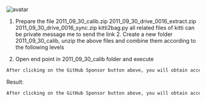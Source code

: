 ![avatar]( 83607b7a381c4344a8d6bf190854ddb2.png) 

 1. Prepare the file 2011_09_30_calib.zip 2011_09_30_drive_0016_extract.zip 2011_09_30_drive_0016_sync.zip kitti2bag.py all related files of kitti can be private message me to send the link 2. Create a new folder 2011_09_30_calib, unzip the above files and combine them according to the following levels  

 3. Open end point in 2011_09_30_calib folder and execute 

  ```python  
After clicking on the GitHub Sponsor button above, you will obtain access permissions to my private code repository ( https://github.com/slowlon/my_code_bar ) to view this blog code. By searching the code number of this blog, you can find the code you need, code number is: 2024020309573725957
  ```  
 Result: 

  ```python  
After clicking on the GitHub Sponsor button above, you will obtain access permissions to my private code repository ( https://github.com/slowlon/my_code_bar ) to view this blog code. By searching the code number of this blog, you can find the code you need, code number is: 2024020309573725957
  ```  
